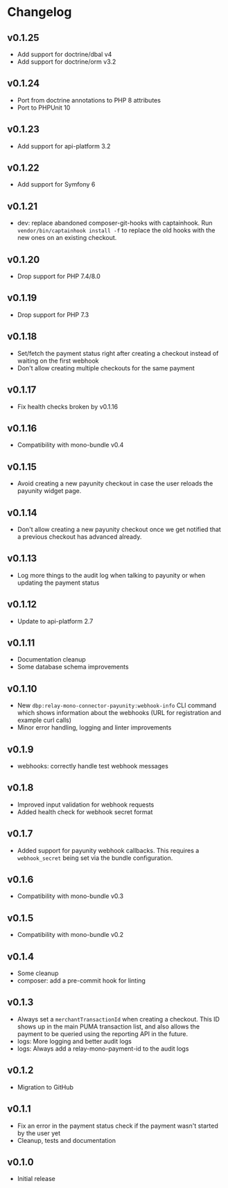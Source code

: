 # Changelog

## v0.1.25

* Add support for doctrine/dbal v4
* Add support for doctrine/orm v3.2

## v0.1.24

* Port from doctrine annotations to PHP 8 attributes
* Port to PHPUnit 10

## v0.1.23

* Add support for api-platform 3.2

## v0.1.22

* Add support for Symfony 6

## v0.1.21

* dev: replace abandoned composer-git-hooks with captainhook.
  Run `vendor/bin/captainhook install -f` to replace the old hooks with the new ones
  on an existing checkout.

## v0.1.20

* Drop support for PHP 7.4/8.0

## v0.1.19

* Drop support for PHP 7.3

## v0.1.18

* Set/fetch the payment status right after creating a checkout instead of waiting on the first webhook
* Don't allow creating multiple checkouts for the same payment

## v0.1.17

* Fix health checks broken by v0.1.16

## v0.1.16

* Compatibility with mono-bundle v0.4

## v0.1.15

* Avoid creating a new payunity checkout in case the user reloads the payunity widget page.

## v0.1.14

* Don't allow creating a new payunity checkout once we get notified that a previous checkout
  has advanced already.

## v0.1.13

* Log more things to the audit log when talking to payunity or when updating the payment status

## v0.1.12

* Update to api-platform 2.7

## v0.1.11

* Documentation cleanup
* Some database schema improvements

## v0.1.10

* New `dbp:relay-mono-connector-payunity:webhook-info` CLI command which shows information about the webhooks (URL for registration and example curl calls)
* Minor error handling, logging and linter improvements

## v0.1.9

* webhooks: correctly handle test webhook messages

## v0.1.8

* Improved input validation for webhook requests
* Added health check for webhook secret format

## v0.1.7

* Added support for payunity webhook callbacks. This requires a `webhook_secret`
  being set via the bundle configuration.

## v0.1.6

* Compatibility with mono-bundle v0.3

## v0.1.5

* Compatibility with mono-bundle v0.2

## v0.1.4

* Some cleanup
* composer: add a pre-commit hook for linting

## v0.1.3

* Always set a `merchantTransactionId` when creating a checkout. This ID shows up in the main PUMA transaction list, and also allows the payment to be queried using the reporting API in the future.
* logs: More logging and better audit logs
* logs: Always add a relay-mono-payment-id to the audit logs

## v0.1.2

* Migration to GitHub

## v0.1.1

* Fix an error in the payment status check if the payment wasn't started by the user yet
* Cleanup, tests and documentation

## v0.1.0

* Initial release
